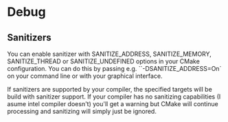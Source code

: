 
# Debug


## Sanitizers

You can enable sanitizer with SANITIZE_ADDRESS, SANITIZE_MEMORY, SANITIZE_THREAD or SANITIZE_UNDEFINED options in your CMake configuration. You can do this by passing e.g. ``-DSANITIZE_ADDRESS=On` on your command line or with your graphical interface.

If sanitizers are supported by your compiler, the specified targets will be build with sanitizer support. If your compiler has no sanitizing capabilities (I asume intel compiler doesn't) you'll get a warning but CMake will continue processing and sanitizing will simply just be ignored.
